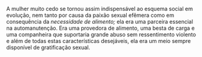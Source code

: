 ﻿A mulher muito cedo se tornou assim indispensável ao esquema social em evolução, nem tanto por causa da paixão sexual efêmera como em consequência da *necessidade de alimento;* ela era uma parceira essencial na automanutenção. Era uma provedora de alimento, uma besta de carga e uma companheira que suportaria grande abuso sem ressentimento violento e além de todas estas características desejáveis, ela era um meio sempre disponível de gratificação sexual.